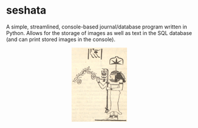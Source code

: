 # seshata
A simple, streamlined, console-based journal/database program written in Python. Allows for the storage of images as well as text in the SQL database (and can print stored images in the console).

<p align="center">
<img src="https://raw.githubusercontent.com/ian-nai/seshata/main/seshata.jpg?token=GHSAT0AAAAAABY7D45TMKGJH7KYLEGTYBVQY7YIOCA" height="200" width="150">
</p>
